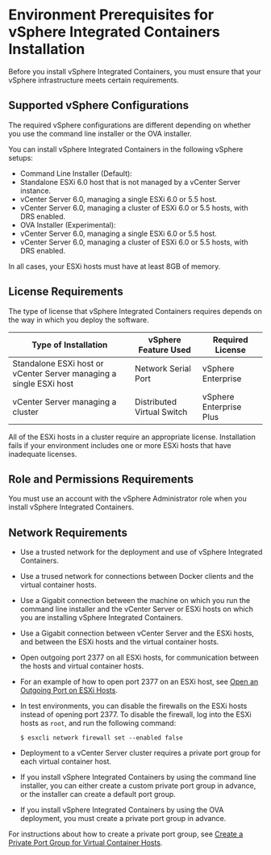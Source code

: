 # Environment Prerequisites for vSphere Integrated Containers Installation

Before you install vSphere Integrated Containers, you must ensure that your vSphere infrastructure meets certain requirements.


## Supported vSphere Configurations
 The required vSphere configurations are different depending on whether you use the command line installer or the OVA installer.

You can install vSphere Integrated Containers in the following vSphere setups:

* Command Line Installer (Default):
 * Standalone ESXi 6.0 host that is not managed by a vCenter Server instance.
 * vCenter Server 6.0, managing a single ESXi 6.0 or 5.5 host.
 * vCenter Server 6.0, managing a cluster of ESXi 6.0 or 5.5 hosts, with DRS enabled.
* OVA Installer (Experimental):
 * vCenter Server 6.0, managing a single ESXi 6.0 or 5.5 host.
 * vCenter Server 6.0, managing a cluster of ESXi 6.0 or 5.5 hosts, with DRS enabled.

In all cases, your ESXi hosts must have at least 8GB of memory. 

## License Requirements
The type of license that vSphere Integrated Containers requires depends on the way in which you deploy the software.

| **Type of Installation** | **vSphere Feature Used** | **Required License** |
| --- | --- | --- |
|Standalone ESXi host or vCenter Server managing a single ESXi host|Network Serial Port|vSphere Enterprise|
|vCenter Server managing a cluster|Distributed Virtual Switch|vSphere Enterprise Plus|


All of the ESXi hosts in a cluster require an appropriate license. Installation fails if your environment includes one or more ESXi hosts that have inadequate licenses.

## Role and Permissions Requirements
You must use an account with the vSphere Administrator role when you install vSphere Integrated Containers.

## Network Requirements
* Use a trusted network for the deployment and use of vSphere Integrated Containers.
* Use a trused network for connections between Docker clients and the virtual container hosts.
* Use a Gigabit connection between the machine on which you run the command line installer and the vCenter Server or ESXi hosts on which you are installing vSphere Integrated Containers.
* Use a Gigabit connection between vCenter Server and the ESXi hosts, and between the ESXi hosts and the virtual container hosts.
* Open outgoing port 2377 on all ESXi hosts, for communication between the hosts and virtual container hosts.
 * For an example of how to open port 2377 on an ESXi host, see [Open an Outgoing Port on ESXi Hosts](open_an_outgoing_port_on_esxi_hosts.md).
 * In test environments, you can disable the firewalls on the ESXi hosts instead of opening port 2377. To disable the firewall, log into the ESXi hosts as ```root```, and run the following command: 
   
   ```$ esxcli network firewall set --enabled false```  

* Deployment to a vCenter Server cluster requires a private port group for each virtual container host. 
 * If you install vSphere Integrated Containers by using the command line installer, you can either create a custom private port group in advance, or the installer can create a default port group. 
 * If you install vSphere Integrated Containers by using the OVA deployment, you must create a private port group in advance. 
 
 For instructions about how to create a private port group, see [Create a Private Port Group for Virtual Container Hosts](create_a_private_port_group_for_vch.md).


